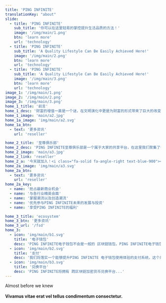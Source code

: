 ```yaml
---
title: 'PING INFINITE'
translationKey: "about"
slide:
  - title: 'PING INFINITE'
    sub_title: '你可以在这里轻易的掌控提升生活品质的方法！'
    image: '/img/main/1.png'
    btn: 'learn more'
    url: 'technology'
  - title: 'PING INFINITE'
    sub_title: 'A Quality Lifestyle Can Be Easily Achieved Here!'
    image: '/img/main/2.png'
    btn: 'learn more'
    url: 'technology'
  - title: 'PING INFINITE'
    sub_title: 'A Quality Lifestyle Can Be Easily Achieved Here!'
    image: '/img/main/3.png'
    btn: 'learn more'
    url: 'technology'
image_1: '/img/main/1.png'
image_2: '/img/main/2.png'
image_3: '/img/main/3.png'
home_1_title: '前言'
home_1_desc: '财富的增值一直是一个谜，在文明演化中更是为财富的形式带来了巨大的改变。然而财富的本质却不曾改变，而财富的价值只有在流通中体现。当全球的经济都受到影响导致金钱无法流通，那么要将如何创造财富？<br><br>PING INFINITE的成立就是要创造一个让人们能够将生活方式从基本提升至更佳的一个社会。我们在PING INFINITE创造的这个方案不仅仅是提供一个能让我们够解决贫困的平台，也是为所有人提供一个追求富裕生活的一个长期平台。'
home_1_image: 'main/a2.jpg'
home_1a_image: 'img/main/a2.svg'
home_1a_btn:
  - text: '更多资讯'
    url: 'reseller'

home_2_title: '至尊俱乐部'
home_2_desc: 'PING INFINITE至尊俱乐部是一个属于大家的共享平台，在这里我们聚集了各行各业的精英，无论身份国际，我们一视同仁。'
home_2_image: 'main/a3.jpg'
home_2_link: 'reseller'
home_2_a: '今天就加入！<i class="fa-solid fa-angle-right text-blue-900"></i>'
home_2a_image: 'img/main/a3.svg'
home_2a_btn: 
  - text: '更多资讯'
    url: 'reseller'
home_2a_key:
  - name: '抢占最新商业机会'
  - name: '与各行业精英会面'
  - name: '掌握潮流以及创造潮流'
  - name: '优先参与PING INFINITE未来的发展与投资'
  - name: '享受PING INFINITE的福利'

home_3_title: 'ecosystem'
home_3_btn: '更多资讯'
home_3_url: '/fsd'
home_3:
  - icon: 'img/main/b1.svg'
    title: '电子钱包'
    desc: 'PING INFINITE电子钱包不会是一般的 区块链钱包，PING INFINITE电子钱包比 传统电子钱包有更多的变化...'
  - icon: 'img/main/b2.svg'
    title: '支付'
    desc: '我们将落实一个能够提升PING INFINITE 电子钱包使用体验的支付系统，这个系统就叫做PING INFINITE支付...'
  - icon: 'img/main/b3.svg'
    title: '兑换平台'
    desc: 'PING INFINITE将拥有 跨区块链加密货币兑换平台...'
---
```


Almost before we knew
<br><br>
**Vivamus vitae erat vel tellus condimentum consectetur.**